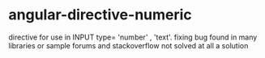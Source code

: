 # angular-directive-numeric
directive for use in INPUT type= 'number' , 'text'. fixing bug found in many libraries or sample forums and stackoverflow not solved at all a solution
